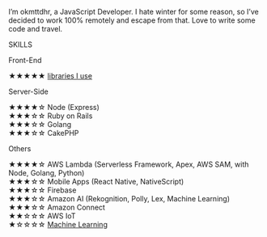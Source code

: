 I’m okmttdhr, a JavaScript Developer. I hate winter for some reason, so I’ve decided to work 100% remotely and escape from that. Love to write some code and travel.


SKILLS

Front-End

★★★★★ <a href="https://github.com/okmttdhr/frontend-libraries" target="\_blank">libraries I use</a>


Server-Side

★★★★☆ Node (Express)
<br>
★★★☆☆ Ruby on Rails
<br>
★★★☆☆ Golang
<br>
★★★☆☆ CakePHP


Others

★★★★☆ AWS Lambda (Serverless Framework, Apex, AWS SAM, with Node, Golang, Python)
<br>
★★★☆☆ Mobile Apps (React Native, NativeScript)
<br>
★★★☆☆ Firebase
<br>
★★★☆☆ Amazon AI (Rekognition, Polly, Lex, Machine Learning)
<br>
★★★☆☆ Amazon Connect
<br>
★★☆☆☆ AWS IoT
<br>
★☆☆☆☆ <a href="https://www.coursera.org/account/accomplishments/certificate/ZPU9E9KA9BBV" target="\_blank">Machine Learning</a>
